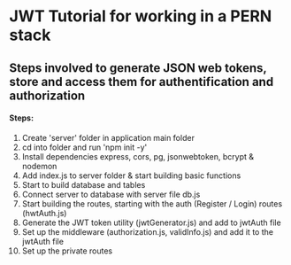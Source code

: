 # JWT Tutorial for working in a PERN stack

## Steps involved to generate JSON web tokens, store and access them for authentification and authorization

#### Steps:
1. Create 'server' folder in application main folder
2. cd into folder and run 'npm init -y'
3. Install dependencies express, cors, pg, jsonwebtoken, bcrypt & nodemon
4. Add index.js to server folder & start building basic functions
5. Start to build database and tables
6. Connect server to database with server file db.js
7. Start building the routes, starting with the auth (Register / Login) routes (hwtAuth.js)
8. Generate the JWT token utility (jwtGenerator.js) and add to jwtAuth file
9. Set up the middleware (authorization.js, validInfo.js) and add it to the jwtAuth file
10. Set up the private routes